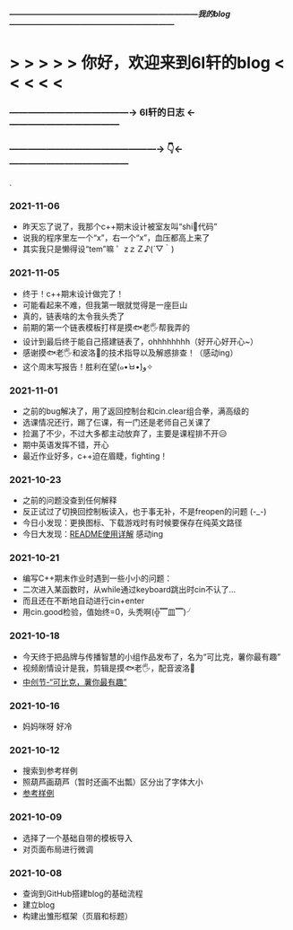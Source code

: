 
##### ————————————————————————我的blog—————————————————————
#   > > > > > 你好，欢迎来到6l轩的blog < < < < <
### —————————————→ 6l轩的日志 ←————————————
### ————————————————→ 👇←—————————————
.
### 2021-11-06
 - 昨天忘了说了，我那个c++期末设计被室友叫“shi🗻代码”
 - 说我的程序里左一个“x”，右一个“x”，血压都高上来了
 - 其实我只是懒得设“tem”嘛 ゜zｚＺ♪(´▽｀)

### 2021-11-05
 - 终于！c++期末设计做完了！
 - 可能看起来不难，但我第一眼就觉得是一座巨山
 - 真的，链表啥的太令我头秃了
 - 前期的第一个链表模板打样是摸🐟老🖐帮我弄的
 - 设计到最后终于能自己搭建链表了，ohhhhhhhh（好开心好开心~）
 - 感谢摸🐟老🖐和波洛🍍的技术指导以及解惑排查！（感动ing）
 - 这个周末写报告！胜利在望(๑•̀ㅂ•́)و✧

### 2021-11-01
 - 之前的bug解决了，用了返回控制台和cin.clear组合拳，满高级的
 - 选课情况还行，踢了仨课，有一门还是老师自己关课了
 - 捡漏了不少，不过大多都主动放弃了，主要是课程排不开😥
 - 期中英语发挥不错，开心
 - 最近作业好多，c++迫在眉睫，fighting！

### 2021-10-23
 - 之前的问题没查到任何解释
 - 反正试过了切换回控制板读入，也于事无补，不是freopen的问题 (-_-)
 - 今日小发现：更换图标、下载游戏时有时候要保存在纯英文路径
 - 今日大发现：[README使用详解](https://www.cnblogs.com/shiy/p/6526868.html) 感动ing

### 2021-10-21
 - 编写C++期末作业时遇到一些小小的问题：
 - 二次进入某函数时，从while通过keyboard跳出时cin不认了...
 - 而且还在不断地自动进行cin+enter
 - 用cin.good检验，值始终=0，头秃啊(╬▔皿▔)╯

### 2021-10-18
 - 今天终于把品牌与传播智慧的小组作品发布了，名为“可比克，薯你最有趣”
 - 视频剧情设计是我，剪辑是摸🐟老🖐，配音波洛🍍
 - [中创节-“可比克，薯你最有趣”](http://www.ccfcs.cn/show/info?id=32762)

### 2021-10-16
 - 妈妈咪呀 好冷

### 2021-10-12
 - 搜索到参考样例
 - 照葫芦画葫芦（暂时还画不出瓢）区分出了字体大小
 - [参考样例](https://www.zhihu.com/question/20962496/answer/545083747)


### 2021-10-09
 - 选择了一个基础自带的模板导入
 - 对页面布局进行微调


### 2021-10-08
 - 查询到GitHub搭建blog的基础流程
 - 建立blog
 - 构建出雏形框架（页眉和标题）
